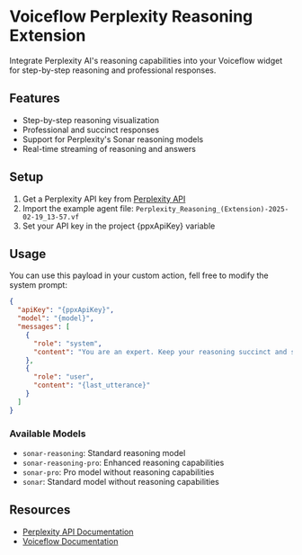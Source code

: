 # Voiceflow Perplexity Reasoning Extension

Integrate Perplexity AI's reasoning capabilities into your Voiceflow widget for step-by-step reasoning and professional responses.

## Features

- Step-by-step reasoning visualization
- Professional and succinct responses
- Support for Perplexity's Sonar reasoning models
- Real-time streaming of reasoning and answers

## Setup

1. Get a Perplexity API key from [Perplexity API](https://docs.perplexity.ai/)
2. Import the example agent file: `Perplexity_Reasoning_(Extension)-2025-02-19_13-57.vf`
3. Set your API key in the project {ppxApiKey} variable

## Usage

You can use this payload in your custom action, fell free to modify the system prompt:

```json
{
  "apiKey": "{ppxApiKey}",
  "model": "{model}",
  "messages": [
    {
      "role": "system",
      "content": "You are an expert. Keep your reasoning succinct and spoken professionally"
    },
    {
      "role": "user",
      "content": "{last_utterance}"
    }
  ]
}
```

### Available Models

- `sonar-reasoning`: Standard reasoning model
- `sonar-reasoning-pro`: Enhanced reasoning capabilities
- `sonar-pro`: Pro model without reasoning capabilities
- `sonar`: Standard model without reasoning capabilities

## Resources

- [Perplexity API Documentation](https://docs.perplexity.ai/)
- [Voiceflow Documentation](https://www.voiceflow.com/docs)
